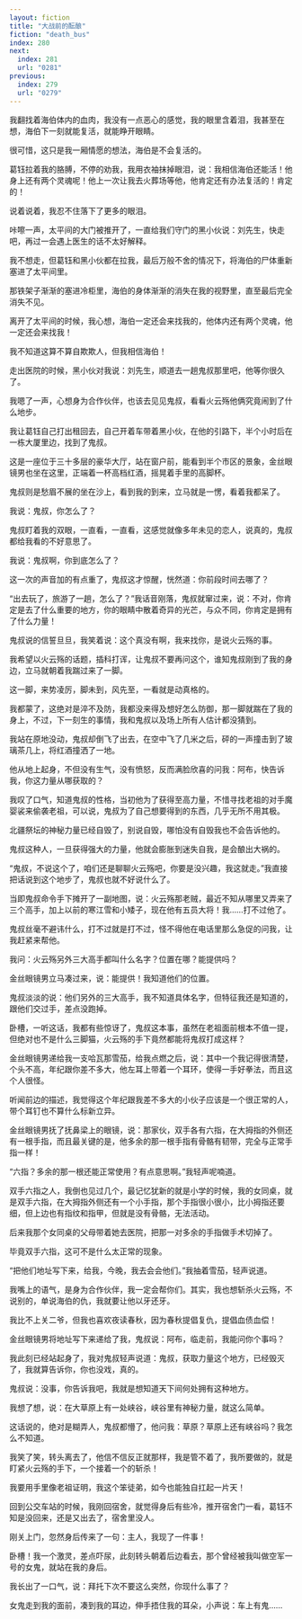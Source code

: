 ```yaml
---
layout: fiction
title: "大战前的酝酿"
fiction: "death_bus"
index: 280
next:
  index: 281
  url: "0281"
previous:
  index: 279
  url: "0279"
---
```

我翻找着海伯体内的血肉，我没有一点恶心的感觉，我的眼里含着泪，我甚至在想，海伯下一刻就能复活，就能睁开眼睛。

很可惜，这只是我一厢情愿的想法，海伯是不会复活的。

葛钰拉着我的胳膊，不停的劝我，我用衣袖抹掉眼泪，说：我相信海伯还能活！他身上还有两个灵魂呢！他上一次让我去火葬场等他，他肯定还有办法复活的！肯定的！

说着说着，我忍不住落下了更多的眼泪。

咔嚓一声，太平间的大门被推开了，一直给我们守门的黑小伙说：刘先生，快走吧，再过一会遇上医生的话不太好解释。

我不想走，但葛钰和黑小伙都在拉我，最后万般不舍的情况下，将海伯的尸体重新塞进了太平间里。

那铁架子渐渐的塞进冷柜里，海伯的身体渐渐的消失在我的视野里，直至最后完全消失不见。

离开了太平间的时候，我心想，海伯一定还会来找我的，他体内还有两个灵魂，他一定还会来找我！

我不知道这算不算自欺欺人，但我相信海伯！

走出医院的时候，黑小伙对我说：刘先生，顺道去一趟鬼叔那里吧，他等你很久了。

我嗯了一声，心想身为合作伙伴，也该去见见鬼叔，看看火云殇他俩究竟闹到了什么地步。

我让葛钰自己打出租回去，自己开着车带着黑小伙，在他的引路下，半个小时后在一栋大厦里边，找到了鬼叔。

这是一座位于三十多层的豪华大厅，站在窗户前，能看到半个市区的景象，金丝眼镜男也坐在这里，正端着一杯高档红酒，摇晃着手里的高脚杯。

鬼叔则是愁眉不展的坐在沙上，看到我的到来，立马就是一愣，看着我都呆了。

我说：鬼叔，你怎么了？

鬼叔盯着我的双眼，一直看，一直看，这感觉就像多年未见的恋人，说真的，鬼叔都给我看的不好意思了。

我说：鬼叔啊，你到底怎么了？

这一次的声音加的有点重了，鬼叔这才惊醒，恍然道：你前段时间去哪了？

“出去玩了，旅游了一趟，怎么了？”我话音刚落，鬼叔就窜过来，说：不对，你肯定是去了什么重要的地方，你的眼睛中散着奇异的光芒，与众不同，你肯定是拥有了什么力量！

鬼叔说的信誓旦旦，我笑着说：这个真没有啊，我来找你，是说火云殇的事。

我希望以火云殇的话题，插科打诨，让鬼叔不要再问这个，谁知鬼叔刚到了我的身边，立马就朝着我踹过来了一脚。

这一脚，来势凌厉，脚未到，风先至，一看就是动真格的。

我都蒙了，这绝对是淬不及防，我都没来得及想好怎么防御，那一脚就踹在了我的身上，不过，下一刻生的事情，我和鬼叔以及场上所有人估计都没猜到。

我站在原地没动，鬼叔却倒飞了出去，在空中飞了几米之后，砰的一声撞击到了玻璃茶几上，将红酒撞洒了一地。

他从地上起身，不但没有生气，没有愤怒，反而满脸欣喜的问我：阿布，快告诉我，你这力量从哪获取的？

我叹了口气，知道鬼叔的性格，当初他为了获得至高力量，不惜寻找老祖的对手魔婴裟来偷袭老祖，可以说，鬼叔为了自己想要得到的东西，几乎无所不用其极。

北疆祭坛的神秘力量已经自毁了，别说自毁，哪怕没有自毁我也不会告诉他的。

鬼叔这种人，一旦获得强大的力量，他就会膨胀到迷失自我，是会酿出大祸的。

“鬼叔，不说这个了，咱们还是聊聊火云殇吧，你要是没兴趣，我这就走。”我直接把话说到这个地步了，鬼叔也就不好说什么了。

当即鬼叔命令手下摊开了一副地图，说：火云殇那老贼，最近不知从哪里又弄来了三个高手，加上以前的寒江雪和小矮子，现在他有五员大将！我……打不过他了。

鬼叔丝毫不避讳什么，打不过就是打不过，怪不得他在电话里那么急促的问我，让我赶紧来帮他。

我问：火云殇另外三大高手都叫什么名字？位置在哪？能提供吗？

金丝眼镜男立马凑过来，说：能提供！我知道他们的位置。

鬼叔淡淡的说：他们另外的三大高手，我不知道具体名字，但特征我还是知道的，跟他们交过手，差点没跑掉。

卧槽，一听这话，我都有些惊讶了，鬼叔这本事，虽然在老祖面前根本不值一提，但绝对也不是什么三脚猫，火云殇的手下竟然都能将鬼叔打成这样？

金丝眼镜男递给我一支哈瓦那雪茄，给我点燃之后，说：其中一个我记得很清楚，个头不高，年纪跟你差不多大，他左耳上带着一个耳环，使得一手好拳法，而且这个人很怪。

听闻前边的描述，我觉得这个年纪跟我差不多大的小伙子应该是一个很正常的人，带个耳钉也不算什么标新立异。

金丝眼镜男抚了抚鼻梁上的眼镜，说：那家伙，双手各有六指，在大拇指的外侧还有一根手指，而且最关键的是，他多余的那一根手指有骨骼有韧带，完全与正常手指一样！

“六指？多余的那一根还能正常使用？有点意思啊。”我轻声呢喃道。

双手六指之人，我倒也见过几个，最记忆犹新的就是小学的时候，我的女同桌，就是双手六指，在大拇指外侧还有一个小手指，那个手指很小很小，比小拇指还要细，但上边也有指纹和指甲，但就是没有骨骼，无法活动。

后来我那个女同桌的父母带着她去医院，把那一对多余的手指做手术切掉了。

毕竟双手六指，这可不是什么太正常的现象。

“把他们地址写下来，给我，今晚，我去会会他们。”我抽着雪茄，轻声说道。

我嘴上的语气，是身为合作伙伴，我一定会帮你们。其实，我也想斩杀火云殇，不说别的，单说海伯的仇，我就要让他以牙还牙。

我比不上关二爷，但我也喜欢夜读春秋，因为春秋提倡复仇，提倡血债血偿！

金丝眼镜男将地址写下来递给了我，鬼叔说：阿布，临走前，我能问你个事吗？

我此刻已经站起身了，我对鬼叔轻声说道：鬼叔，获取力量这个地方，已经毁灭了，我就算告诉你，你也没戏，真的。

鬼叔说：没事，你告诉我吧，我就是想知道天下间何处拥有这种地方。

我想了想，说：在大草原上有一处峡谷，峡谷里有神秘力量，就这么简单。

这话说的，绝对是糊弄人，鬼叔都懵了，他问我：草原？草原上还有峡谷吗？我怎么不知道。

我笑了笑，转头离去了，他信不信反正就那样，我是管不着了，我所要做的，就是盯紧火云殇的手下，一个接着一个的斩杀！

我要用手里像老祖证明，我这个笨徒弟，如今也能独自扛起一片天！

回到公交车站的时候，我刚回宿舍，就觉得身后有些冷，推开宿舍门一看，葛钰不知是没回来，还是又出去了，宿舍里没人。

刚关上门，忽然身后传来了一句：主人，我现了一件事！

卧槽！我一个激灵，差点吓尿，此刻转头朝着后边看去，那个曾经被我叫做空军一号的女鬼，就站在我的身后。

我长出了一口气，说：拜托下次不要这么突然，你现什么事了？

女鬼走到我的面前，凑到我的耳边，伸手捂住我的耳朵，小声说：车上有鬼……